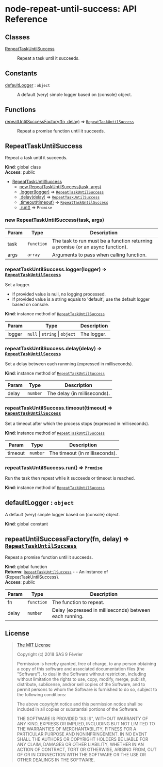 # node-repeat-until-success: API Reference

## Classes

<dl>
<dt><a href="#RepeatTaskUntilSuccess">RepeatTaskUntilSuccess</a></dt>
<dd><p>Repeat a task until it succeeds.</p>
</dd>
</dl>

## Constants

<dl>
<dt><a href="#defaultLogger">defaultLogger</a> : <code>object</code></dt>
<dd><p>A default (very) simple logger based on {console} object.</p>
</dd>
</dl>

## Functions

<dl>
<dt><a href="#repeatUntilSuccessFactory">repeatUntilSuccessFactory(fn, delay)</a> ⇒ <code><a href="#RepeatTaskUntilSuccess">RepeatTaskUntilSuccess</a></code></dt>
<dd><p>Repeat a promise function until it succeeds.</p>
</dd>
</dl>

<a name="RepeatTaskUntilSuccess"></a>

## RepeatTaskUntilSuccess
Repeat a task until it succeeds.

**Kind**: global class  
**Access**: public  

* [RepeatTaskUntilSuccess](#RepeatTaskUntilSuccess)
    * [new RepeatTaskUntilSuccess(task, args)](#new_RepeatTaskUntilSuccess_new)
    * [.logger(logger)](#RepeatTaskUntilSuccess+logger) ⇒ [<code>RepeatTaskUntilSuccess</code>](#RepeatTaskUntilSuccess)
    * [.delay(delay)](#RepeatTaskUntilSuccess+delay) ⇒ [<code>RepeatTaskUntilSuccess</code>](#RepeatTaskUntilSuccess)
    * [.timeout(timeout)](#RepeatTaskUntilSuccess+timeout) ⇒ [<code>RepeatTaskUntilSuccess</code>](#RepeatTaskUntilSuccess)
    * [.run()](#RepeatTaskUntilSuccess+run) ⇒ <code>Promise</code>

<a name="new_RepeatTaskUntilSuccess_new"></a>

### new RepeatTaskUntilSuccess(task, args)

| Param | Type | Description |
| --- | --- | --- |
| task | <code>function</code> | The task to run must be a function returning a promise (or an async function). |
| args | <code>array</code> | Arguments to pass when calling function. |

<a name="RepeatTaskUntilSuccess+logger"></a>

### repeatTaskUntilSuccess.logger(logger) ⇒ [<code>RepeatTaskUntilSuccess</code>](#RepeatTaskUntilSuccess)
Set a logger.
 * If provided value is null, no logging processed.
 * If provided value is a string equals to 'default', use the default logger based on console.

**Kind**: instance method of [<code>RepeatTaskUntilSuccess</code>](#RepeatTaskUntilSuccess)  

| Param | Type | Description |
| --- | --- | --- |
| logger | <code>null</code> \| <code>string</code> \| <code>object</code> | The logger. |

<a name="RepeatTaskUntilSuccess+delay"></a>

### repeatTaskUntilSuccess.delay(delay) ⇒ [<code>RepeatTaskUntilSuccess</code>](#RepeatTaskUntilSuccess)
Set a delay between each runnning (expressed in milliseconds).

**Kind**: instance method of [<code>RepeatTaskUntilSuccess</code>](#RepeatTaskUntilSuccess)  

| Param | Type | Description |
| --- | --- | --- |
| delay | <code>number</code> | The delay (in milliseconds). |

<a name="RepeatTaskUntilSuccess+timeout"></a>

### repeatTaskUntilSuccess.timeout(timeout) ⇒ [<code>RepeatTaskUntilSuccess</code>](#RepeatTaskUntilSuccess)
Set a timeout after which the process stops (expressed in milliseconds).

**Kind**: instance method of [<code>RepeatTaskUntilSuccess</code>](#RepeatTaskUntilSuccess)  

| Param | Type | Description |
| --- | --- | --- |
| timeout | <code>number</code> | The timeout (in milliseconds). |

<a name="RepeatTaskUntilSuccess+run"></a>

### repeatTaskUntilSuccess.run() ⇒ <code>Promise</code>
Run the task then repeat while it succeeds or timeout is reached.

**Kind**: instance method of [<code>RepeatTaskUntilSuccess</code>](#RepeatTaskUntilSuccess)  
<a name="defaultLogger"></a>

## defaultLogger : <code>object</code>
A default (very) simple logger based on {console} object.

**Kind**: global constant  
<a name="repeatUntilSuccessFactory"></a>

## repeatUntilSuccessFactory(fn, delay) ⇒ [<code>RepeatTaskUntilSuccess</code>](#RepeatTaskUntilSuccess)
Repeat a promise function until it succeeds.

**Kind**: global function  
**Returns**: [<code>RepeatTaskUntilSuccess</code>](#RepeatTaskUntilSuccess) - - An instance of {RepeatTaskUntilSuccess}.  
**Access**: public  

| Param | Type | Description |
| --- | --- | --- |
| fn | <code>function</code> | The function to repeat. |
| delay | <code>number</code> | Delay (expressed in milliseconds) between each running. |


## <a name="license"> License

>
> [The MIT License](https://opensource.org/licenses/MIT)
>
> Copyright (c) 2018 SAS 9 Février
>
> Permission is hereby granted, free of charge, to any person obtaining a copy
> of this software and associated documentation files (the "Software"), to deal
> in the Software without restriction, including without limitation the rights
> to use, copy, modify, merge, publish, distribute, sublicense, and/or sell
> copies of the Software, and to permit persons to whom the Software is
> furnished to do so, subject to the following conditions:
>
> The above copyright notice and this permission notice shall be included in all
> copies or substantial portions of the Software.
>
> THE SOFTWARE IS PROVIDED "AS IS", WITHOUT WARRANTY OF ANY KIND, EXPRESS OR
> IMPLIED, INCLUDING BUT NOT LIMITED TO THE WARRANTIES OF MERCHANTABILITY,
> FITNESS FOR A PARTICULAR PURPOSE AND NONINFRINGEMENT. IN NO EVENT SHALL THE
>AUTHORS OR COPYRIGHT HOLDERS BE LIABLE FOR ANY CLAIM, DAMAGES OR OTHER
> LIABILITY, WHETHER IN AN ACTION OF CONTRACT, TORT OR OTHERWISE, ARISING FROM,
> OUT OF OR IN CONNECTION WITH THE SOFTWARE OR THE USE OR OTHER DEALINGS IN THE
> SOFTWARE.
>
